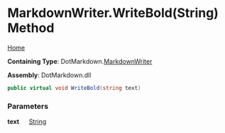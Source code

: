 # MarkdownWriter\.WriteBold\(String\) Method

[Home](../../../README.md)

**Containing Type**: DotMarkdown\.[MarkdownWriter](../README.md)

**Assembly**: DotMarkdown\.dll

```csharp
public virtual void WriteBold(string text)
```

### Parameters

**text** &emsp; [String](https://docs.microsoft.com/en-us/dotnet/api/system.string)